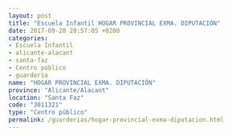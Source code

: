 ```yaml
---
layout: post
title: "Escuela Infantil HOGAR PROVINCIAL EXMA. DIPUTACIÓN"
date: 2017-09-20 20:57:05 +0200
categories:
- Escuela Infantil
- alicante-alacant
- santa-faz
- Centro público
- guarderia
name: "HOGAR PROVINCIAL EXMA. DIPUTACIÓN"
province: "Alicante/Alacant"
location: "Santa Faz"
code: "3011321"
type: "Centro público"
permalink: /guarderias/hogar-provincial-exma-diputacion.html
---
```

